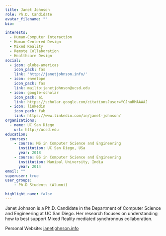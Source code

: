 ```yaml
---
title: Janet Johnson
role: Ph.D. Candidate
avatar_filename: ""
bio: 

interests:
  - Human-Computer Interaction
  - Human-Centered Design
  - Mixed Reality
  - Remote Collaboration
  - Healthcare Design
social:
  - icon: globe-americas
    icon_pack: fas
    link: 'http://janetjohnson.info/'
  - icon: envelope
    icon_pack: fas
    link: mailto:janetjohnson@ucsd.edu
  - icon: google-scholar
    icon_pack: ai
    link: https://scholar.google.com/citations?user=YCJhuRMAAAAJ
  - icon: linkedin
    icon_pack: fab
    link: https://www.linkedin.com/in/janet-johnson/
organizations:
  - name: UC San Diego
    url: http://ucsd.edu
education:
  courses:
    - course: MS in Computer Science and Engineering
      institution: UC San Diego, USa
      year: 2018
    - course: BS in Computer Science and Engineering
      institution: Manipal University, India
      year: 2014
email: ""
superuser: true
user_groups: 
    - Ph.D Students (Alumni)

highlight_name: false
---
```

Janet Johnson is a Ph.D. Candidate in the Department of Computer Science and Engineering at UC San Diego. Her research focuses on understanding how to best support Mixed Reality mediated synchronous collaboration.

Personal Website: <a href="http://janetjohnson.info/">janetjohnson.info</a>
